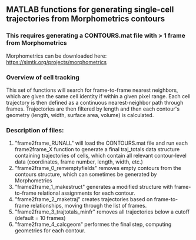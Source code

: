 ## MATLAB functions for generating single-cell trajectories from Morphometrics contours
### This requires generating a CONTOURS.mat file with > 1 frame from Morphometrics
Morphometrics can be downloaded here: https://simtk.org/projects/morphometrics

### Overview of cell tracking
This set of functions will search for frame-to-frame nearest neighbors, which are given the same cell identity if within a given pixel range. Each cell trajectory is then defined as a continuous nearest-neighbor path through frames. Trajectories are then filtered by length and then each contour's geometry (length, width, surface area, volume) is calculated. 

### Description of files:
1. "frame2frame_RUNALL" will load the CONTOURS.mat file and run each frame2frame_X function to generate a final traj_totals data structure containing trajectories of cells, which contain all relevant contour-level data (coordinates, frame number, length, width, etc.)
2. "frame2frame_0_rememptyfields" removes empty contours from the contours structure, which can sometimes be generated by Morphometrics
3. "frame2frame_1_makestruct" generates a modified structure with frame-to-frame relational assignments for each contour.
4. "frame2frame_2_maketraj" creates trajectories based on frame-to-frame relationships, moving through the list of frames.
5. "frame2frame_3_trajtotals_minfr" removes all trajectories below a cutoff (default = 10 frames)
6. "frame2frame_4_calcgeom" performes the final step, computing geometries for each contour.
